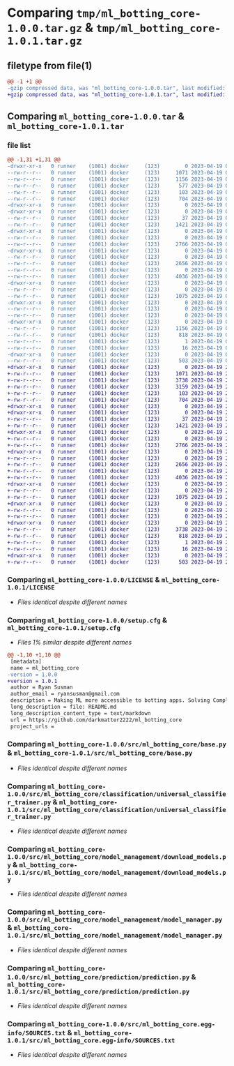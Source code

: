 # Comparing `tmp/ml_botting_core-1.0.0.tar.gz` & `tmp/ml_botting_core-1.0.1.tar.gz`

## filetype from file(1)

```diff
@@ -1 +1 @@
-gzip compressed data, was "ml_botting_core-1.0.0.tar", last modified: Wed Apr 19 00:58:47 2023, max compression
+gzip compressed data, was "ml_botting_core-1.0.1.tar", last modified: Wed Apr 19 23:08:57 2023, max compression
```

## Comparing `ml_botting_core-1.0.0.tar` & `ml_botting_core-1.0.1.tar`

### file list

```diff
@@ -1,31 +1,31 @@
-drwxr-xr-x   0 runner    (1001) docker     (123)        0 2023-04-19 00:58:47.601889 ml_botting_core-1.0.0/
--rw-r--r--   0 runner    (1001) docker     (123)     1071 2023-04-19 00:57:27.000000 ml_botting_core-1.0.0/LICENSE
--rw-r--r--   0 runner    (1001) docker     (123)     1156 2023-04-19 00:58:47.601889 ml_botting_core-1.0.0/PKG-INFO
--rw-r--r--   0 runner    (1001) docker     (123)      577 2023-04-19 00:57:27.000000 ml_botting_core-1.0.0/README.md
--rw-r--r--   0 runner    (1001) docker     (123)      103 2023-04-19 00:57:27.000000 ml_botting_core-1.0.0/pyproject.toml
--rw-r--r--   0 runner    (1001) docker     (123)      704 2023-04-19 00:58:47.601889 ml_botting_core-1.0.0/setup.cfg
-drwxr-xr-x   0 runner    (1001) docker     (123)        0 2023-04-19 00:58:47.597889 ml_botting_core-1.0.0/src/
-drwxr-xr-x   0 runner    (1001) docker     (123)        0 2023-04-19 00:58:47.597889 ml_botting_core-1.0.0/src/ml_botting_core/
--rw-r--r--   0 runner    (1001) docker     (123)       37 2023-04-19 00:57:27.000000 ml_botting_core-1.0.0/src/ml_botting_core/__init__.py
--rw-r--r--   0 runner    (1001) docker     (123)     1421 2023-04-19 00:57:27.000000 ml_botting_core-1.0.0/src/ml_botting_core/base.py
-drwxr-xr-x   0 runner    (1001) docker     (123)        0 2023-04-19 00:58:47.597889 ml_botting_core-1.0.0/src/ml_botting_core/classification/
--rw-r--r--   0 runner    (1001) docker     (123)        0 2023-04-19 00:57:27.000000 ml_botting_core-1.0.0/src/ml_botting_core/classification/__init__.py
--rw-r--r--   0 runner    (1001) docker     (123)     2766 2023-04-19 00:57:27.000000 ml_botting_core-1.0.0/src/ml_botting_core/classification/universal_classifier_trainer.py
-drwxr-xr-x   0 runner    (1001) docker     (123)        0 2023-04-19 00:58:47.601889 ml_botting_core-1.0.0/src/ml_botting_core/model_management/
--rw-r--r--   0 runner    (1001) docker     (123)        0 2023-04-19 00:57:27.000000 ml_botting_core-1.0.0/src/ml_botting_core/model_management/__init__.py
--rw-r--r--   0 runner    (1001) docker     (123)     2656 2023-04-19 00:57:27.000000 ml_botting_core-1.0.0/src/ml_botting_core/model_management/download_models.py
--rw-r--r--   0 runner    (1001) docker     (123)        0 2023-04-19 00:57:27.000000 ml_botting_core-1.0.0/src/ml_botting_core/model_management/load_models.py
--rw-r--r--   0 runner    (1001) docker     (123)     4036 2023-04-19 00:57:27.000000 ml_botting_core-1.0.0/src/ml_botting_core/model_management/model_manager.py
-drwxr-xr-x   0 runner    (1001) docker     (123)        0 2023-04-19 00:58:47.601889 ml_botting_core-1.0.0/src/ml_botting_core/prediction/
--rw-r--r--   0 runner    (1001) docker     (123)        0 2023-04-19 00:57:27.000000 ml_botting_core-1.0.0/src/ml_botting_core/prediction/__init__.py
--rw-r--r--   0 runner    (1001) docker     (123)     1075 2023-04-19 00:57:27.000000 ml_botting_core-1.0.0/src/ml_botting_core/prediction/prediction.py
-drwxr-xr-x   0 runner    (1001) docker     (123)        0 2023-04-19 00:58:47.601889 ml_botting_core-1.0.0/src/ml_botting_core/regression/
--rw-r--r--   0 runner    (1001) docker     (123)        0 2023-04-19 00:57:27.000000 ml_botting_core-1.0.0/src/ml_botting_core/regression/__init__.py
--rw-r--r--   0 runner    (1001) docker     (123)        0 2023-04-19 00:57:27.000000 ml_botting_core-1.0.0/src/ml_botting_core/regression/universal_regressor.py
-drwxr-xr-x   0 runner    (1001) docker     (123)        0 2023-04-19 00:58:47.597889 ml_botting_core-1.0.0/src/ml_botting_core.egg-info/
--rw-r--r--   0 runner    (1001) docker     (123)     1156 2023-04-19 00:58:47.000000 ml_botting_core-1.0.0/src/ml_botting_core.egg-info/PKG-INFO
--rw-r--r--   0 runner    (1001) docker     (123)      818 2023-04-19 00:58:47.000000 ml_botting_core-1.0.0/src/ml_botting_core.egg-info/SOURCES.txt
--rw-r--r--   0 runner    (1001) docker     (123)        1 2023-04-19 00:58:47.000000 ml_botting_core-1.0.0/src/ml_botting_core.egg-info/dependency_links.txt
--rw-r--r--   0 runner    (1001) docker     (123)       16 2023-04-19 00:58:47.000000 ml_botting_core-1.0.0/src/ml_botting_core.egg-info/top_level.txt
-drwxr-xr-x   0 runner    (1001) docker     (123)        0 2023-04-19 00:58:47.601889 ml_botting_core-1.0.0/tests/
--rw-r--r--   0 runner    (1001) docker     (123)      503 2023-04-19 00:57:27.000000 ml_botting_core-1.0.0/tests/test_universal_predictor.py
+drwxr-xr-x   0 runner    (1001) docker     (123)        0 2023-04-19 23:08:57.806300 ml_botting_core-1.0.1/
+-rw-r--r--   0 runner    (1001) docker     (123)     1071 2023-04-19 23:07:38.000000 ml_botting_core-1.0.1/LICENSE
+-rw-r--r--   0 runner    (1001) docker     (123)     3738 2023-04-19 23:08:57.806300 ml_botting_core-1.0.1/PKG-INFO
+-rw-r--r--   0 runner    (1001) docker     (123)     3159 2023-04-19 23:07:38.000000 ml_botting_core-1.0.1/README.md
+-rw-r--r--   0 runner    (1001) docker     (123)      103 2023-04-19 23:07:38.000000 ml_botting_core-1.0.1/pyproject.toml
+-rw-r--r--   0 runner    (1001) docker     (123)      704 2023-04-19 23:08:57.806300 ml_botting_core-1.0.1/setup.cfg
+drwxr-xr-x   0 runner    (1001) docker     (123)        0 2023-04-19 23:08:57.802300 ml_botting_core-1.0.1/src/
+drwxr-xr-x   0 runner    (1001) docker     (123)        0 2023-04-19 23:08:57.802300 ml_botting_core-1.0.1/src/ml_botting_core/
+-rw-r--r--   0 runner    (1001) docker     (123)       37 2023-04-19 23:07:38.000000 ml_botting_core-1.0.1/src/ml_botting_core/__init__.py
+-rw-r--r--   0 runner    (1001) docker     (123)     1421 2023-04-19 23:07:38.000000 ml_botting_core-1.0.1/src/ml_botting_core/base.py
+drwxr-xr-x   0 runner    (1001) docker     (123)        0 2023-04-19 23:08:57.806300 ml_botting_core-1.0.1/src/ml_botting_core/classification/
+-rw-r--r--   0 runner    (1001) docker     (123)        0 2023-04-19 23:07:38.000000 ml_botting_core-1.0.1/src/ml_botting_core/classification/__init__.py
+-rw-r--r--   0 runner    (1001) docker     (123)     2766 2023-04-19 23:07:38.000000 ml_botting_core-1.0.1/src/ml_botting_core/classification/universal_classifier_trainer.py
+drwxr-xr-x   0 runner    (1001) docker     (123)        0 2023-04-19 23:08:57.806300 ml_botting_core-1.0.1/src/ml_botting_core/model_management/
+-rw-r--r--   0 runner    (1001) docker     (123)        0 2023-04-19 23:07:38.000000 ml_botting_core-1.0.1/src/ml_botting_core/model_management/__init__.py
+-rw-r--r--   0 runner    (1001) docker     (123)     2656 2023-04-19 23:07:38.000000 ml_botting_core-1.0.1/src/ml_botting_core/model_management/download_models.py
+-rw-r--r--   0 runner    (1001) docker     (123)        0 2023-04-19 23:07:38.000000 ml_botting_core-1.0.1/src/ml_botting_core/model_management/load_models.py
+-rw-r--r--   0 runner    (1001) docker     (123)     4036 2023-04-19 23:07:38.000000 ml_botting_core-1.0.1/src/ml_botting_core/model_management/model_manager.py
+drwxr-xr-x   0 runner    (1001) docker     (123)        0 2023-04-19 23:08:57.806300 ml_botting_core-1.0.1/src/ml_botting_core/prediction/
+-rw-r--r--   0 runner    (1001) docker     (123)        0 2023-04-19 23:07:38.000000 ml_botting_core-1.0.1/src/ml_botting_core/prediction/__init__.py
+-rw-r--r--   0 runner    (1001) docker     (123)     1075 2023-04-19 23:07:38.000000 ml_botting_core-1.0.1/src/ml_botting_core/prediction/prediction.py
+drwxr-xr-x   0 runner    (1001) docker     (123)        0 2023-04-19 23:08:57.806300 ml_botting_core-1.0.1/src/ml_botting_core/regression/
+-rw-r--r--   0 runner    (1001) docker     (123)        0 2023-04-19 23:07:38.000000 ml_botting_core-1.0.1/src/ml_botting_core/regression/__init__.py
+-rw-r--r--   0 runner    (1001) docker     (123)        0 2023-04-19 23:07:38.000000 ml_botting_core-1.0.1/src/ml_botting_core/regression/universal_regressor.py
+drwxr-xr-x   0 runner    (1001) docker     (123)        0 2023-04-19 23:08:57.806300 ml_botting_core-1.0.1/src/ml_botting_core.egg-info/
+-rw-r--r--   0 runner    (1001) docker     (123)     3738 2023-04-19 23:08:57.000000 ml_botting_core-1.0.1/src/ml_botting_core.egg-info/PKG-INFO
+-rw-r--r--   0 runner    (1001) docker     (123)      818 2023-04-19 23:08:57.000000 ml_botting_core-1.0.1/src/ml_botting_core.egg-info/SOURCES.txt
+-rw-r--r--   0 runner    (1001) docker     (123)        1 2023-04-19 23:08:57.000000 ml_botting_core-1.0.1/src/ml_botting_core.egg-info/dependency_links.txt
+-rw-r--r--   0 runner    (1001) docker     (123)       16 2023-04-19 23:08:57.000000 ml_botting_core-1.0.1/src/ml_botting_core.egg-info/top_level.txt
+drwxr-xr-x   0 runner    (1001) docker     (123)        0 2023-04-19 23:08:57.806300 ml_botting_core-1.0.1/tests/
+-rw-r--r--   0 runner    (1001) docker     (123)      503 2023-04-19 23:07:38.000000 ml_botting_core-1.0.1/tests/test_universal_predictor.py
```

### Comparing `ml_botting_core-1.0.0/LICENSE` & `ml_botting_core-1.0.1/LICENSE`

 * *Files identical despite different names*

### Comparing `ml_botting_core-1.0.0/setup.cfg` & `ml_botting_core-1.0.1/setup.cfg`

 * *Files 1% similar despite different names*

```diff
@@ -1,10 +1,10 @@
 [metadata]
 name = ml_botting_core
-version = 1.0.0
+version = 1.0.1
 author = Ryan Susman
 author_email = ryansusman@gmail.com
 description = Making ML more accessible to botting apps. Solving Complex UI Challenges w/ ML.
 long_description = file: README.md
 long_description_content_type = text/markdown
 url = https://github.com/darkmatter2222/ml_botting_core
 project_urls =
```

### Comparing `ml_botting_core-1.0.0/src/ml_botting_core/base.py` & `ml_botting_core-1.0.1/src/ml_botting_core/base.py`

 * *Files identical despite different names*

### Comparing `ml_botting_core-1.0.0/src/ml_botting_core/classification/universal_classifier_trainer.py` & `ml_botting_core-1.0.1/src/ml_botting_core/classification/universal_classifier_trainer.py`

 * *Files identical despite different names*

### Comparing `ml_botting_core-1.0.0/src/ml_botting_core/model_management/download_models.py` & `ml_botting_core-1.0.1/src/ml_botting_core/model_management/download_models.py`

 * *Files identical despite different names*

### Comparing `ml_botting_core-1.0.0/src/ml_botting_core/model_management/model_manager.py` & `ml_botting_core-1.0.1/src/ml_botting_core/model_management/model_manager.py`

 * *Files identical despite different names*

### Comparing `ml_botting_core-1.0.0/src/ml_botting_core/prediction/prediction.py` & `ml_botting_core-1.0.1/src/ml_botting_core/prediction/prediction.py`

 * *Files identical despite different names*

### Comparing `ml_botting_core-1.0.0/src/ml_botting_core.egg-info/SOURCES.txt` & `ml_botting_core-1.0.1/src/ml_botting_core.egg-info/SOURCES.txt`

 * *Files identical despite different names*

